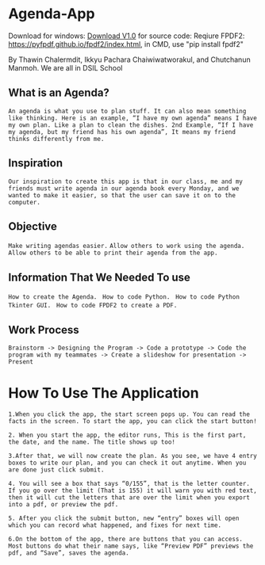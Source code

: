 # Agenda-App

Download for windows: [Download V1.0](https://github.com/mameeewin/Agenda-Application/releases/download/v1.0/AgendaApplicationV1.0.zip)
for source code: Reqiure FPDF2: https://pyfpdf.github.io/fpdf2/index.html, in CMD, use "pip install fpdf2"

By Thawin Chalermdit, Ikkyu Pachara Chaiwiwatworakul, and Chutchanun Manmoh. We are all in DSIL School

## What is an Agenda?
  `An agenda is what you use to plan stuff. It can also mean something like thinking. Here is an example, “I have my own agenda” means I have my own plan. Like a plan to clean the dishes. 2nd Example, “If I have my agenda, but my friend has his own agenda”, It means my friend thinks differently from me. `

## Inspiration
  `Our inspiration to create this app is that in our class, me and my friends must write agenda in our agenda book every Monday, and we wanted to make it easier, so that the user can save it on to the computer. `

## Objective
  `Make writing agendas easier.` 
  `Allow others to work using the agenda.`
  `Allow others to be able to print their agenda from the app.`

## Information That We Needed To use
  `How to create the Agenda. `
  `How to code Python. `
  `How to code Python Tkinter GUI. `
  `How to code FPDF2 to create a PDF.`

## Work Process
  `Brainstorm -> Designing the Program -> Code a prototype -> Code the program with my teammates -> Create a slideshow for presentation -> Present`

# How To Use The Application
  `1.When you click the app, the start screen pops up. You can read the facts in the screen. To start the app, you can click the start button!`

  `2. When you start the app, the editor runs, This is the first part, the date, and the name. The title shows up too!`

  `3.After that, we will now create the plan. As you see, we have 4 entry boxes to write our plan, and you can check it out anytime. When you are done just click submit. `

  `4. You will see a box that says “0/155”, that is the letter counter. If you go over the limit (That is 155) it will warn you with red text, then it will cut the letters that are over the limit when you export into a pdf, or preview the pdf.`

  `5. After you click the submit button, new “entry” boxes will open which you can record what happened, and fixes for next time.`

  `6.On the bottom of the app, there are buttons that you can access. Most buttons do what their name says, like “Preview PDF” previews the pdf, and “Save”, saves the agenda. `

